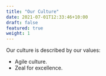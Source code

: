 ```yaml
---
title: "Our Culture"
date: 2021-07-01T12:33:46+10:00
draft: false
featured: true
weight: 1
---
```


Our culture is described by our values:

* Agile culture.
* Zeal for excellence.
